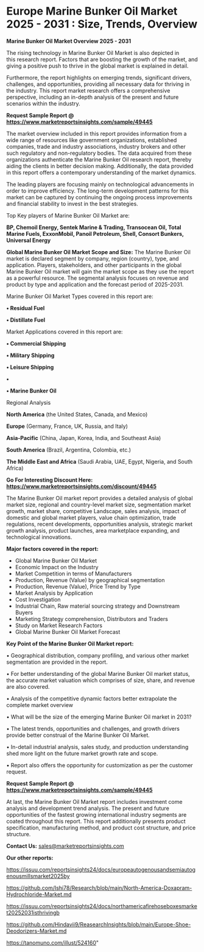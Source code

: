 # Europe Marine Bunker Oil Market 2025 - 2031 : Size, Trends, Overview

<Strong> Marine Bunker Oil Market Overview 2025 - 2031</strong>

The rising technology in Marine Bunker Oil Market is also depicted in this research report. Factors that are boosting the growth of the market, and giving a positive push to thrive in the global market is explained in detail.

Furthermore, the report highlights on emerging trends, significant drivers, challenges, and opportunities, providing all necessary data for thriving in the industry. This report market research offers a comprehensive perspective, including an in-depth analysis of the present and future scenarios within the industry.

<strong>Request Sample Report @ <a href=https://www.marketreportsinsights.com/sample/49445>https://www.marketreportsinsights.com/sample/49445</a></strong>

The market overview included in this report provides information from a wide range of resources like government organizations, established companies, trade and industry associations, industry brokers and other such regulatory and non-regulatory bodies. The data acquired from these organizations authenticate the Marine Bunker Oil research report, thereby aiding the clients in better decision making. Additionally, the data provided in this report offers a contemporary understanding of the market dynamics.

The leading players are focusing mainly on technological advancements in order to improve efficiency. The long-term development patterns for this market can be captured by continuing the ongoing process improvements and financial stability to invest in the best strategies.

Top Key players of Marine Bunker Oil Market are:

<strong>BP, Chemoil Energy, Sentek Marine & Trading, Transocean Oil, Total Marine Fuels, ExxonMobil, Panoil Petroleum, Shell, Consort Bunkers, Universal Energy</strong>

<strong><b>Global Marine Bunker Oil Market Scope and Size:</b></strong>
The Marine Bunker Oil market is declared segment by company, region (country), type, and application. Players, stakeholders, and other participants in the global Marine Bunker Oil market will gain the market scope as they use the report as a powerful resource. The segmental analysis focuses on revenue and product by type and application and the forecast period of 2025-2031.

Marine Bunker Oil Market Types covered in this report are:

<strong>•  Residual Fuel

•  Distillate Fuel</strong>

Market Applications covered in this report are:

<strong>•  Commercial Shipping

•  Military Shipping

•  Leisure Shipping

•  

•  Marine Bunker Oil</strong> 

Regional Analysis

<strong>North America</strong> (the United States, Canada, and Mexico)

<strong>Europe</strong> (Germany, France, UK, Russia, and Italy)

<strong>Asia-Pacific</strong> (China, Japan, Korea, India, and Southeast Asia)

<strong>South America</strong> (Brazil, Argentina, Colombia, etc.)

<strong>The Middle East and Africa</strong> (Saudi Arabia, UAE, Egypt, Nigeria, and South Africa)

<strong>Go For Interesting Discount Here: <a href=https://www.marketreportsinsights.com/discount/49445>https://www.marketreportsinsights.com/discount/49445</a></strong>

The Marine Bunker Oil market report provides a detailed analysis of global market size, regional and country-level market size, segmentation market growth, market share, competitive Landscape, sales analysis, impact of domestic and global market players, value chain optimization, trade regulations, recent developments, opportunities analysis, strategic market growth analysis, product launches, area marketplace expanding, and technological innovations.

<strong><b>Major factors covered in the report:</b></strong>
<ul>
  <li>Global Marine Bunker Oil Market </li>
  <li>Economic Impact on the Industry</li>
  <li>Market Competition in terms of Manufacturers</li>
  <li>Production, Revenue (Value) by geographical segmentation</li>
  <li>Production, Revenue (Value), Price Trend by Type</li>
  <li>Market Analysis by Application</li>
  <li>Cost Investigation</li>
  <li>Industrial Chain, Raw material sourcing strategy and Downstream Buyers</li>
  <li>Marketing Strategy comprehension, Distributors and Traders</li>
  <li>Study on Market Research Factors</li>
  <li>Global Marine Bunker Oil Market Forecast</li>
</ul>

<strong><b>Key Point of the Marine Bunker Oil Market report:</b></strong>

• Geographical distribution, company profiling, and various other market segmentation are provided in the report.

• For better understanding of the global Marine Bunker Oil market status, the accurate market valuation which comprises of size, share, and revenue are also covered.

• Analysis of the competitive dynamic factors better extrapolate the complete market overview

• What will be the size of the emerging Marine Bunker Oil market in 2031?

• The latest trends, opportunities and challenges, and growth drivers provide better construal of the Marine Bunker Oil Market.

• In-detail industrial analysis, sales study, and production understanding shed more light on the future market growth rate and scope.

• Report also offers the opportunity for customization as per the customer request.

<strong>Request Sample Report @ <a href=https://www.marketreportsinsights.com/sample/49445>https://www.marketreportsinsights.com/sample/49445</a></strong>

At last, the Marine Bunker Oil Market report includes investment come analysis and development trend analysis. The present and future opportunities of the fastest growing international industry segments are coated throughout this report. This report additionally presents product specification, manufacturing method, and product cost structure, and price structure.

<strong>Contact Us:</strong>
sales@marketreportsinsights.com

<strong>Our other reports:</strong>

<a href=https://issuu.com/reportsinsights24/docs/europeautogenousandsemiautogenousmillsmarket2025by>https://issuu.com/reportsinsights24/docs/europeautogenousandsemiautogenousmillsmarket2025by</a>

<a href=https://github.com/Ishi78/Research/blob/main/North-America-Doxapram-Hydrochloride-Market.md>https://github.com/Ishi78/Research/blob/main/North-America-Doxapram-Hydrochloride-Market.md</a>

<a href=https://issuu.com/reportsinsights24/docs/northamericafirehoseboxesmarket20252031isthrivingb>https://issuu.com/reportsinsights24/docs/northamericafirehoseboxesmarket20252031isthrivingb</a>

<a href=https://github.com/Hindavii9/ReasearchInsights/blob/main/Europe-Shoe-Deodorizers-Market.md>https://github.com/Hindavii9/ReasearchInsights/blob/main/Europe-Shoe-Deodorizers-Market.md</a>

<a href=https://tanomuno.com/illust/524160>https://tanomuno.com/illust/524160</a>"
